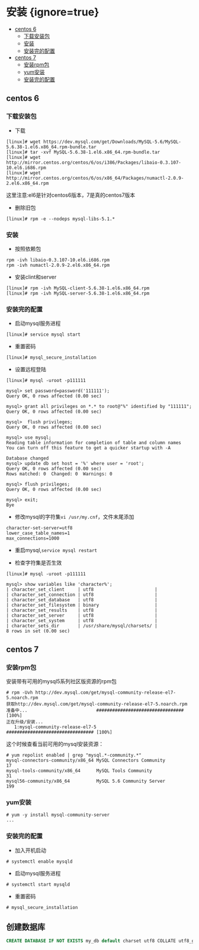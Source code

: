 # 安装 {ignore=true}


<!-- @import "[TOC]" {cmd="toc" depthFrom=1 depthTo=6 orderedList=false} -->
<!-- code_chunk_output -->

* [centos 6](#centos-6)
	* [下载安装包](#下载安装包)
	* [安装](#安装-1)
	* [安装完的配置](#安装完的配置)
* [centos 7](#centos-7)
	* [安装rpm包](#安装rpm包)
	* [yum安装](#yum安装)
	* [安装完的配置](#安装完的配置-1)

<!-- /code_chunk_output -->


## centos 6

### 下载安装包

* 下载
```
[linux]# wget https://dev.mysql.com/get/Downloads/MySQL-5.6/MySQL-5.6.38-1.el6.x86_64.rpm-bundle.tar
[linux]# tar -xvf MySQL-5.6.38-1.el6.x86_64.rpm-bundle.tar
[linux]# wget http://mirror.centos.org/centos/6/os/i386/Packages/libaio-0.3.107-10.el6.i686.rpm
[linux]# wget http://mirror.centos.org/centos/6/os/x86_64/Packages/numactl-2.0.9-2.el6.x86_64.rpm
```
这里注意:el6是针对centos6版本，7是真的centos7版本

* 删除旧包
```
[linux]# rpm -e --nodeps mysql-libs-5.1.*
```

### 安装

* 按照依赖包
```
rpm -ivh libaio-0.3.107-10.el6.i686.rpm
rpm -ivh numactl-2.0.9-2.el6.x86_64.rpm 
```

* 安装clint和server

```
[linux]# rpm -ivh MySQL-client-5.6.38-1.el6.x86_64.rpm 
[linux]# rpm -ivh MySQL-server-5.6.38-1.el6.x86_64.rpm 

```

### 安装完的配置


* 启动mysql服务进程
```
[linux]# service mysql start
```

* 重置密码
```
[linux]# mysql_secure_installation
```

* 设置远程登陆

```
[linux]# mysql -uroot -p111111

mysql> set password=password('111111');
Query OK, 0 rows affected (0.00 sec)

mysql> grant all privileges on *.* to root@"%" identified by "111111";
Query OK, 0 rows affected (0.00 sec)

mysql>  flush privileges;
Query OK, 0 rows affected (0.00 sec)

mysql> use mysql;
Reading table information for completion of table and column names
You can turn off this feature to get a quicker startup with -A

Database changed
mysql> update db set host = '%' where user = 'root'; 
Query OK, 0 rows affected (0.00 sec)
Rows matched: 0  Changed: 0  Warnings: 0

mysql> flush privileges;
Query OK, 0 rows affected (0.00 sec)

mysql> exit;
Bye
```

* 修改mysql的字符集``vi /usr/my.cnf``，文件末尾添加
```
character-set-server=utf8
lower_case_table_names=1
max_connections=1000
```

* 重启mysql,``service mysql restart``

* 检查字符集是否生效

```
[linux]# mysql -uroot -p111111

mysql> show variables like 'character%';
| character_set_client     | utf8                       |
| character_set_connection | utf8                       |
| character_set_database   | utf8                       |
| character_set_filesystem | binary                     |
| character_set_results    | utf8                       |
| character_set_server     | utf8                       |
| character_set_system     | utf8                       |
| character_sets_dir       | /usr/share/mysql/charsets/ |
8 rows in set (0.00 sec)
```

## centos 7

### 安装rpm包

安装带有可用的mysql5系列社区版资源的rpm包

```
# rpm -Uvh http://dev.mysql.com/get/mysql-community-release-el7-5.noarch.rpm
获取http://dev.mysql.com/get/mysql-community-release-el7-5.noarch.rpm
准备中...                          ################################# [100%]
正在升级/安装...
   1:mysql-community-release-el7-5    ################################# [100%]
```

这个时候查看当前可用的mysql安装资源：
```
# yum repolist enabled | grep "mysql.*-community.*"
mysql-connectors-community/x86_64 MySQL Connectors Community                  17
mysql-tools-community/x86_64      MySQL Tools Community                       31
mysql56-community/x86_64          MySQL 5.6 Community Server                 199
```

### yum安装

```
# yum -y install mysql-community-server
...
```

### 安装完的配置

* 加入开机启动
```
# systemctl enable mysqld
```

* 启动mysql服务进程
```
# systemctl start mysqld
```

* 重置密码
```
# mysql_secure_installation
```

## 创建数据库

```sql
CREATE DATABASE IF NOT EXISTS my_db default charset utf8 COLLATE utf8_general_ci; 
```